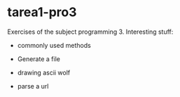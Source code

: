 # tarea1-pro3

Exercises of the subject programming 3. Interesting stuff:

* commonly used methods

* Generate a file

* drawing ascii wolf

* parse a url
